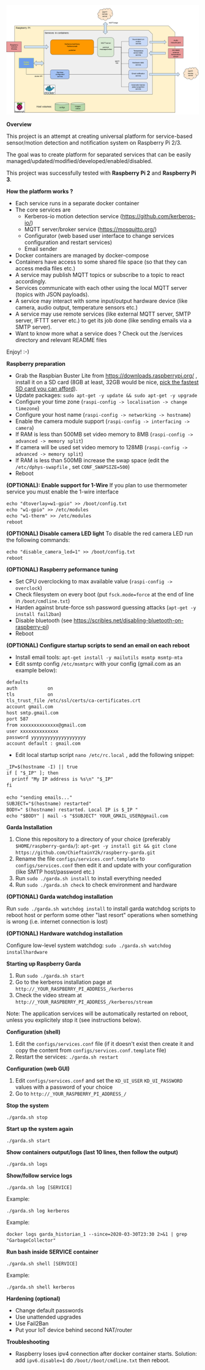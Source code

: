 ![Overall diagram](./docs/images/kerberos-flow.png "Dockerized KerberosIO flow")

**Overview**

This project is an attempt at creating universal platform for service-based sensor/motion detection and notification system on Raspberry Pi 2/3.

The goal was to create platform for separated services that can be easily managed/updated/modified/developed/enabled/disabled.

This project was successfully tested with **Raspberry Pi 2** and **Raspberry Pi 3**.

**How the platform works ?**

* Each service runs in a separate docker container
* The core services are
  * Kerberos-io motion detection service (https://github.com/kerberos-io/)
  * MQTT server/broker service (https://mosquitto.org/)
  * Configurator (web based user interface to change services configuration and restart services)
  * Email sender 
* Docker containers are managed by docker-compose
* Containers have access to some shared file space (so that they can access media files etc.) 
* A service may publish MQTT topics or subscribe to a topic to react accordingly. 
* Services communicate with each other using the local MQTT server (topics with JSON payloads).
* A service may interact with some input/output hardware device (like camera, audio output, temperature sensors etc.) 
* A service may use remote services (like external MQTT server, SMTP server, IFTTT server etc.) to get its job done (like sending emails via a SMTP server).
* Want to know more what a service does ? Check out the /services directory and relevant README files

Enjoy! :-)
 

**Raspberry preparation**

* Grab the Raspbian Buster Lite from https://downloads.raspberrypi.org/ , install it on a SD card 
  (8GB at least, 32GB would be nice, [pick the fastest SD card you can afford](https://www.pidramble.com/wiki/benchmarks/microsd-cards)).  
* Update packages: `sudo apt-get -y update && sudo apt-get -y upgrade` 
* Configure your time zone (`raspi-config -> localisation -> change timezone`)
* Configure your host name (`raspi-config -> networking -> hostname`)
* Enable the camera module support (`raspi-config -> interfacing -> camera`)
* If RAM is less than 500MB set video memory to 8MB (`raspi-config -> advanced -> memory split`)
* If camera will be used set video memory to 128MB (`raspi-config -> advanced -> memory split`)
* If RAM is less than 500MB increase the swap space (edit the `/etc/dphys-swapfile` , set `CONF_SWAPSIZE=500`)
* Reboot

**(OPTIONAL): Enable support for 1-Wire**
If you plan to use thermometer service you must enable the 1-wire interface
`````
echo "dtoverlay=w1-gpio" >> /boot/config.txt
echo "w1-gpio" >> /etc/modules
echo "w1-therm" >> /etc/modules
reboot
`````

**(OPTIONAL) Disable camera LED light**
To disable the red camera LED run the following commands:  
`````
echo "disable_camera_led=1" >> /boot/config.txt
reboot
`````

**(OPTIONAL) Raspberry peformance tuning**
* Set CPU overclocking to max available value (`raspi-config -> overclock`)
* Check filesystem on every boot (put `fsck.mode=force` at the end of line in `/boot/cmdline.txt`) 
* Harden against brute-force ssh password guessing attacks (`apt-get -y install fail2ban`)
* Disable bluetooth (see https://scribles.net/disabling-bluetooth-on-raspberry-pi) 
* Reboot

**(OPTIONAL) Configure startup scripts to send an email on each reboot**
* Install email tools: `apt-get install -y mailutils msmtp msmtp-mta` 
* Edit ssmtp config `/etc/msmtprc` with your config (gmail.com as an example below):
`````
defaults
auth           on
tls            on
tls_trust_file /etc/ssl/certs/ca-certificates.crt
account gmail.com
host smtp.gmail.com
port 587
from xxxxxxxxxxxxxx@gmail.com
user xxxxxxxxxxxxxx
password yyyyyyyyyyyyyyyyyyyy
account default : gmail.com

````` 
* Edit local startup script `nano /etc/rc.local` , add the following snippet:
`````
_IP=$(hostname -I) || true
if [ "$_IP" ]; then
  printf "My IP address is %s\n" "$_IP"
fi

echo "sending emails..."
SUBJECT="$(hostname) restarted"
BODY=" $(hostname) restarted. Local IP is $_IP "
echo "$BODY" | mail -s "$SUBJECT" YOUR_GMAIL_USER@gmail.com 
````` 

**Garda Installation**

1. Clone this repository to a directory of your choice (preferably `$HOME/raspberry-garda/`):  `apt-get -y install git && git clone https://github.com/ChieftainY2k/raspberry-garda.git`
1. Rename the file `configs/services.conf.template` to `configs/services.conf` then edit it and update with your configuration (like SMTP host/password etc.)
1. Run `sudo ./garda.sh install` to install everything needed
1. Run `sudo ./garda.sh check` to check environment and hardware

**(OPTIONAL) Garda watchdog installation**

Run `sudo ./garda.sh watchdog install` to install garda watchdog scripts to reboot host or perform some other "last resort" operations when something is wrong (i.e. internet connection is lost)

**(OPTIONAL) Hardware watchdog installation**

Configure low-level system watchdog: `sudo ./garda.sh watchdog installhardware`

**Starting up Raspberry Garda**

1. Run `sudo ./garda.sh start`
1. Go to the kerberos installation page at `http://_YOUR_RASPBERRY_PI_ADDRESS_/kerberos`
1. Check the video stream at `http://_YOUR_RASPBERRY_PI_ADDRESS_/kerberos/stream`

Note: The application services will be automatically restarted on reboot, unless you explicitely stop it (see instructions below).

**Configuration (shell)**

1. Edit the `configs/services.conf` file (if it doesn't exist then create it and copy the content from `configs/services.conf.template` file)
1. Restart the services:
  `./garda.sh restart`

**Configuration (web GUI)**

1. Edit `configs/services.conf` and set the `KD_UI_USER` `KD_UI_PASSWORD` values with a password of your choice
1. Go to `http://_YOUR_RASPBERRY_PI_ADDRESS_/`   

**Stop the system**
`````
./garda.sh stop 
`````

**Start up the system again**
`````
./garda.sh start 
`````

**Show containers output/logs (last 10 lines, then follow the output)**
`````
./garda.sh logs
`````

**Show/follow service logs**
`````
./garda.sh log [SERVICE]
`````
Example:
`````
./garda.sh log kerberos
`````
Example:
`````
docker logs garda_historian_1 --since=2020-03-30T23:30 2>&1 | grep "GarbageCollector"
`````


**Run bash inside SERVICE container**
`````
./garda.sh shell [SERVICE]
`````
Example:
`````
./garda.sh shell kerberos
`````

**Hardening (optional)**

* Change default passwords
* Use unattended upgrades
* Use Fail2Ban 
* Put your IoT device behind second NAT/router 


**Troubleshooting**

  * Raspberry loses ipv4 connection after docker container starts. Solution: add `ipv6.disable=1` do `/boot//boot/cmdline.txt` then reboot. 
    



